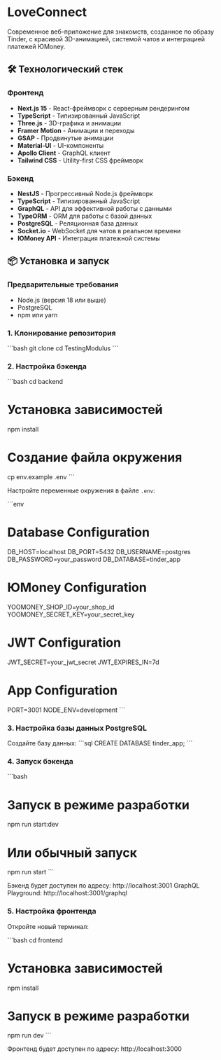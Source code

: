 # LoveConnect

Современное веб-приложение для знакомств, созданное по образу Tinder, с красивой 3D-анимацией, системой чатов и интеграцией платежей ЮMoney.

## 🛠 Технологический стек

### Фронтенд

- **Next.js 15** - React-фреймворк с серверным рендерингом
- **TypeScript** - Типизированный JavaScript
- **Three.js** - 3D-графика и анимации
- **Framer Motion** - Анимации и переходы
- **GSAP** - Продвинутые анимации
- **Material-UI** - UI-компоненты
- **Apollo Client** - GraphQL клиент
- **Tailwind CSS** - Utility-first CSS фреймворк

### Бэкенд

- **NestJS** - Прогрессивный Node.js фреймворк
- **TypeScript** - Типизированный JavaScript
- **GraphQL** - API для эффективной работы с данными
- **TypeORM** - ORM для работы с базой данных
- **PostgreSQL** - Реляционная база данных
- **Socket.io** - WebSocket для чатов в реальном времени
- **ЮMoney API** - Интеграция платежной системы

## 📦 Установка и запуск

### Предварительные требования

- Node.js (версия 18 или выше)
- PostgreSQL
- npm или yarn

### 1. Клонирование репозитория

\`\`\`bash
git clone <repository-url>
cd TestingModulus
\`\`\`

### 2. Настройка бэкенда

\`\`\`bash
cd backend

# Установка зависимостей

npm install

# Создание файла окружения

cp env.example .env
\`\`\`

Настройте переменные окружения в файле `.env`:

\`\`\`env

# Database Configuration

DB_HOST=localhost
DB_PORT=5432
DB_USERNAME=postgres
DB_PASSWORD=your_password
DB_DATABASE=tinder_app

# ЮMoney Configuration

YOOMONEY_SHOP_ID=your_shop_id
YOOMONEY_SECRET_KEY=your_secret_key

# JWT Configuration

JWT_SECRET=your_jwt_secret
JWT_EXPIRES_IN=7d

# App Configuration

PORT=3001
NODE_ENV=development
\`\`\`

### 3. Настройка базы данных PostgreSQL

Создайте базу данных:
\`\`\`sql
CREATE DATABASE tinder_app;
\`\`\`

### 4. Запуск бэкенда

\`\`\`bash

# Запуск в режиме разработки

npm run start:dev

# Или обычный запуск

npm run start
\`\`\`

Бэкенд будет доступен по адресу: http://localhost:3001
GraphQL Playground: http://localhost:3001/graphql

### 5. Настройка фронтенда

Откройте новый терминал:

\`\`\`bash
cd frontend

# Установка зависимостей

npm install

# Запуск в режиме разработки

npm run dev
\`\`\`

Фронтенд будет доступен по адресу: http://localhost:3000

